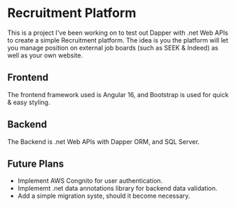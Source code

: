 # Recruitment Platform
This is a project I've been working on to test out Dapper with .net Web APIs to create a simple Recruitment platform.
The idea is you the platform will let you manage position on external job boards (such as SEEK & Indeed) as well as your own website. 

## Frontend
The frontend framework used is Angular 16, and  Bootstrap is used for quick & easy styling.

## Backend
The Backend is .net Web APIs with Dapper ORM, and SQL Server. 


## Future Plans
- Implement AWS Congnito for user authentication.
- Implememt .net data annotations library for backend data validation.
- Add a simple migration syste, should it become necessary.
